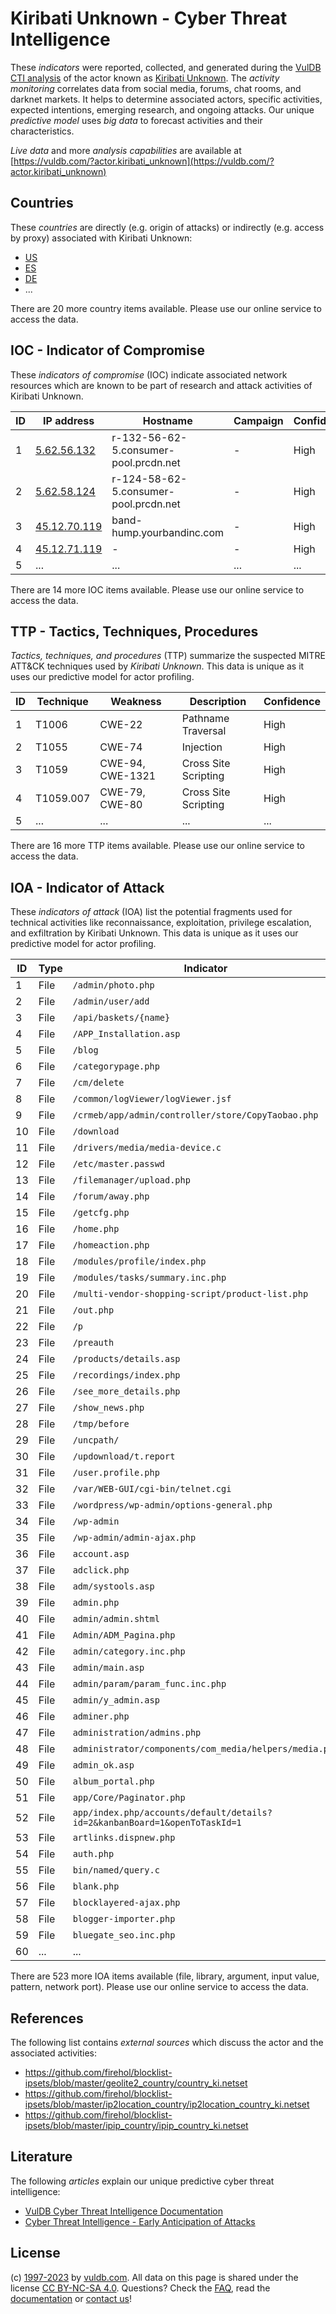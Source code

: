 # Kiribati Unknown - Cyber Threat Intelligence

These _indicators_ were reported, collected, and generated during the [VulDB CTI analysis](https://vuldb.com/?kb.cti) of the actor known as [Kiribati Unknown](https://vuldb.com/?actor.kiribati_unknown). The _activity monitoring_ correlates data from social media, forums, chat rooms, and darknet markets. It helps to determine associated actors, specific activities, expected intentions, emerging research, and ongoing attacks. Our unique _predictive model_ uses _big data_ to forecast activities and their characteristics.

_Live data_ and more _analysis capabilities_ are available at [https://vuldb.com/?actor.kiribati_unknown](https://vuldb.com/?actor.kiribati_unknown)

## Countries

These _countries_ are directly (e.g. origin of attacks) or indirectly (e.g. access by proxy) associated with Kiribati Unknown:

* [US](https://vuldb.com/?country.us)
* [ES](https://vuldb.com/?country.es)
* [DE](https://vuldb.com/?country.de)
* ...

There are 20 more country items available. Please use our online service to access the data.

## IOC - Indicator of Compromise

These _indicators of compromise_ (IOC) indicate associated network resources which are known to be part of research and attack activities of Kiribati Unknown.

ID | IP address | Hostname | Campaign | Confidence
-- | ---------- | -------- | -------- | ----------
1 | [5.62.56.132](https://vuldb.com/?ip.5.62.56.132) | r-132-56-62-5.consumer-pool.prcdn.net | - | High
2 | [5.62.58.124](https://vuldb.com/?ip.5.62.58.124) | r-124-58-62-5.consumer-pool.prcdn.net | - | High
3 | [45.12.70.119](https://vuldb.com/?ip.45.12.70.119) | band-hump.yourbandinc.com | - | High
4 | [45.12.71.119](https://vuldb.com/?ip.45.12.71.119) | - | - | High
5 | ... | ... | ... | ...

There are 14 more IOC items available. Please use our online service to access the data.

## TTP - Tactics, Techniques, Procedures

_Tactics, techniques, and procedures_ (TTP) summarize the suspected MITRE ATT&CK techniques used by _Kiribati Unknown_. This data is unique as it uses our predictive model for actor profiling.

ID | Technique | Weakness | Description | Confidence
-- | --------- | -------- | ----------- | ----------
1 | T1006 | CWE-22 | Pathname Traversal | High
2 | T1055 | CWE-74 | Injection | High
3 | T1059 | CWE-94, CWE-1321 | Cross Site Scripting | High
4 | T1059.007 | CWE-79, CWE-80 | Cross Site Scripting | High
5 | ... | ... | ... | ...

There are 16 more TTP items available. Please use our online service to access the data.

## IOA - Indicator of Attack

These _indicators of attack_ (IOA) list the potential fragments used for technical activities like reconnaissance, exploitation, privilege escalation, and exfiltration by Kiribati Unknown. This data is unique as it uses our predictive model for actor profiling.

ID | Type | Indicator | Confidence
-- | ---- | --------- | ----------
1 | File | `/admin/photo.php` | High
2 | File | `/admin/user/add` | High
3 | File | `/api/baskets/{name}` | High
4 | File | `/APP_Installation.asp` | High
5 | File | `/blog` | Low
6 | File | `/categorypage.php` | High
7 | File | `/cm/delete` | Medium
8 | File | `/common/logViewer/logViewer.jsf` | High
9 | File | `/crmeb/app/admin/controller/store/CopyTaobao.php` | High
10 | File | `/download` | Medium
11 | File | `/drivers/media/media-device.c` | High
12 | File | `/etc/master.passwd` | High
13 | File | `/filemanager/upload.php` | High
14 | File | `/forum/away.php` | High
15 | File | `/getcfg.php` | Medium
16 | File | `/home.php` | Medium
17 | File | `/homeaction.php` | High
18 | File | `/modules/profile/index.php` | High
19 | File | `/modules/tasks/summary.inc.php` | High
20 | File | `/multi-vendor-shopping-script/product-list.php` | High
21 | File | `/out.php` | Medium
22 | File | `/p` | Low
23 | File | `/preauth` | Medium
24 | File | `/products/details.asp` | High
25 | File | `/recordings/index.php` | High
26 | File | `/see_more_details.php` | High
27 | File | `/show_news.php` | High
28 | File | `/tmp/before` | Medium
29 | File | `/uncpath/` | Medium
30 | File | `/updownload/t.report` | High
31 | File | `/user.profile.php` | High
32 | File | `/var/WEB-GUI/cgi-bin/telnet.cgi` | High
33 | File | `/wordpress/wp-admin/options-general.php` | High
34 | File | `/wp-admin` | Medium
35 | File | `/wp-admin/admin-ajax.php` | High
36 | File | `account.asp` | Medium
37 | File | `adclick.php` | Medium
38 | File | `adm/systools.asp` | High
39 | File | `admin.php` | Medium
40 | File | `admin/admin.shtml` | High
41 | File | `Admin/ADM_Pagina.php` | High
42 | File | `admin/category.inc.php` | High
43 | File | `admin/main.asp` | High
44 | File | `admin/param/param_func.inc.php` | High
45 | File | `admin/y_admin.asp` | High
46 | File | `adminer.php` | Medium
47 | File | `administration/admins.php` | High
48 | File | `administrator/components/com_media/helpers/media.php` | High
49 | File | `admin_ok.asp` | Medium
50 | File | `album_portal.php` | High
51 | File | `app/Core/Paginator.php` | High
52 | File | `app/index.php/accounts/default/details?id=2&kanbanBoard=1&openToTaskId=1` | High
53 | File | `artlinks.dispnew.php` | High
54 | File | `auth.php` | Medium
55 | File | `bin/named/query.c` | High
56 | File | `blank.php` | Medium
57 | File | `blocklayered-ajax.php` | High
58 | File | `blogger-importer.php` | High
59 | File | `bluegate_seo.inc.php` | High
60 | ... | ... | ...

There are 523 more IOA items available (file, library, argument, input value, pattern, network port). Please use our online service to access the data.

## References

The following list contains _external sources_ which discuss the actor and the associated activities:

* https://github.com/firehol/blocklist-ipsets/blob/master/geolite2_country/country_ki.netset
* https://github.com/firehol/blocklist-ipsets/blob/master/ip2location_country/ip2location_country_ki.netset
* https://github.com/firehol/blocklist-ipsets/blob/master/ipip_country/ipip_country_ki.netset

## Literature

The following _articles_ explain our unique predictive cyber threat intelligence:

* [VulDB Cyber Threat Intelligence Documentation](https://vuldb.com/?kb.cti)
* [Cyber Threat Intelligence - Early Anticipation of Attacks](https://www.scip.ch/en/?labs.20201022)

## License

(c) [1997-2023](https://vuldb.com/?kb.changelog) by [vuldb.com](https://vuldb.com/?kb.about). All data on this page is shared under the license [CC BY-NC-SA 4.0](https://creativecommons.org/licenses/by-nc-sa/4.0/). Questions? Check the [FAQ](https://vuldb.com/?kb.faq), read the [documentation](https://vuldb.com/?kb) or [contact us](https://vuldb.com/?contact)!
